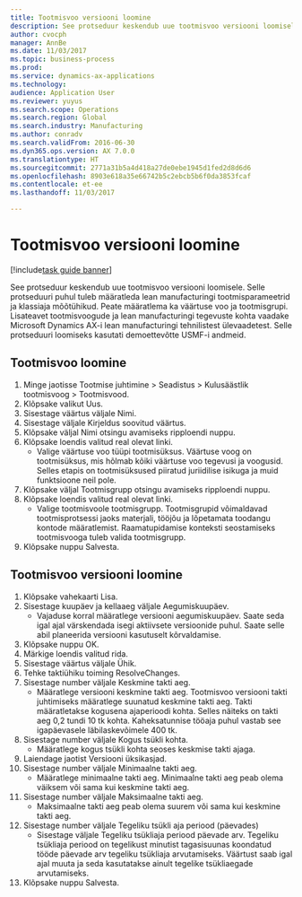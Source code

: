 ```yaml
--- 
title: Tootmisvoo versiooni loomine
description: See protseduur keskendub uue tootmisvoo versiooni loomisele.
author: cvocph
manager: AnnBe
ms.date: 11/03/2017
ms.topic: business-process
ms.prod: 
ms.service: dynamics-ax-applications
ms.technology: 
audience: Application User
ms.reviewer: yuyus
ms.search.scope: Operations
ms.search.region: Global
ms.search.industry: Manufacturing
ms.author: conradv
ms.search.validFrom: 2016-06-30
ms.dyn365.ops.version: AX 7.0.0
ms.translationtype: HT
ms.sourcegitcommit: 2771a31b5a4d418a27de0ebe1945d1fed2d8d6d6
ms.openlocfilehash: 8903e618a35e66742b5c2ebcb5b6f0da3853fcaf
ms.contentlocale: et-ee
ms.lasthandoff: 11/03/2017

---
```

# <a name="create-a-production-flow-version"></a>Tootmisvoo versiooni loomine

[!include[task guide banner](../../includes/task-guide-banner.md)]

See protseduur keskendub uue tootmisvoo versiooni loomisele. Selle protseduuri puhul tuleb määratleda lean manufacturingi tootmisparameetrid ja klassiaja mõõtühikud. Peate määratlema ka väärtuse voo ja tootmisgrupi. Lisateavet tootmisvoogude ja lean manufacturingi tegevuste kohta vaadake Microsoft Dynamics AX-i lean manufacturingi tehnilistest ülevaadetest. Selle protseduuri loomiseks kasutati demoettevõtte USMF-i andmeid.


## <a name="create-a-production-flow"></a>Tootmisvoo loomine
1. Minge jaotisse Tootmise juhtimine > Seadistus > Kulusäästlik tootmisvoog > Tootmisvood.
2. Klõpsake valikut Uus.
3. Sisestage väärtus väljale Nimi.
4. Sisestage väljale Kirjeldus soovitud väärtus.
5. Klõpsake väljal Nimi otsingu avamiseks ripploendi nuppu.
6. Klõpsake loendis valitud real olevat linki.
    * Valige väärtuse voo tüüpi tootmisüksus. Väärtuse voog on tootmisüksus, mis hõlmab kõiki väärtuse voo tegevusi ja voogusid. Selles etapis on tootmisüksused piiratud juriidilise isikuga ja muid funktsioone neil pole.  
7. Klõpsake väljal Tootmisgrupp otsingu avamiseks ripploendi nuppu.
8. Klõpsake loendis valitud real olevat linki.
    * Valige tootmisvoole tootmisgrupp. Tootmisgrupid võimaldavad tootmisprotsessi jaoks materjali, tööjõu ja lõpetamata toodangu kontode määratlemist. Raamatupidamise konteksti seostamiseks tootmisvooga tuleb valida tootmisgrupp.  
9. Klõpsake nuppu Salvesta.

## <a name="create-a-production-flow-version"></a>Tootmisvoo versiooni loomine
1. Klõpsake vahekaarti Lisa.
2. Sisestage kuupäev ja kellaaeg väljale Aegumiskuupäev.
    * Vajaduse korral määratlege versiooni aegumiskuupäev. Saate seda igal ajal värskendada isegi aktiivsete versioonide puhul. Saate selle abil planeerida versiooni kasutuselt kõrvaldamise.  
3. Klõpsake nuppu OK.
4. Märkige loendis valitud rida.
5. Sisestage väärtus väljale Ühik.
6. Tehke taktiühiku toiming ResolveChanges.
7. Sisestage number väljale Keskmine takti aeg.
    * Määratlege versiooni keskmine takti aeg. Tootmisvoo versiooni takti juhtimiseks määratlege suunatud keskmine takti aeg. Takti määratletakse kogusena ajaperioodi kohta. Selles näiteks on takti aeg 0,2 tundi 10 tk kohta. Kaheksatunnise tööaja puhul vastab see igapäevasele läbilaskevõimele 400 tk.  
8. Sisestage number väljale Kogus tsükli kohta.
    * Määratlege kogus tsükli kohta seoses keskmise takti ajaga.  
9. Laiendage jaotist Versiooni üksikasjad.
10. Sisestage number väljale Minimaalne takti aeg.
    * Määratlege minimaalne takti aeg. Minimaalne takti aeg peab olema väiksem või sama kui keskmine takti aeg.  
11. Sisestage number väljale Maksimaalne takti aeg.
    * Maksimaalne takti aeg peab olema suurem või sama kui keskmine takti aeg.  
12. Sisestage number väljale Tegeliku tsükli aja periood (päevades)
    * Sisestage väljale Tegeliku tsükliaja periood päevade arv. Tegeliku tsükliaja periood on tegelikust minutist tagasisuunas koondatud tööde päevade arv tegeliku tsükliaja arvutamiseks. Väärtust saab igal ajal muuta ja seda kasutatakse ainult tegelike tsükliaegade arvutamiseks.  
13. Klõpsake nuppu Salvesta.


